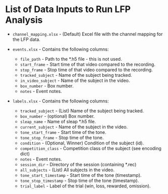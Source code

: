 # List of Data Inputs to Run LFP Analysis

- `channel_mapping.xlsx` - (Default) Excel file with the channel mapping for the LFP data.


- `events.xlsx` - Contains the following columns:
  - `file_path` - Path to the *.h5 file - this is not used.
  - `start_frame` - Start time of that video compared to the recording.
  - `stop_frame` - Stop time of that video compared to the recording.
  - `tracked_subject` - Name of the subject being tracked.
  - `in_video_subject` - Name of the subject in the video.
  - `box_number` - Box number.
  - `notes` - Event notes.


- `labels.xlsx` - Contains the following columns:
  - `tracked_subject` - (List) Name of the subject being tracked.
  - `box_number` - (optional) Box number.
  - `sleap_name` - Name of sleap *.h5 file.
  - `current_subject` - Name of the subject in the video.
  - `tone_start_frame` - Start time of the tone.
  - `tone_stop_frame` - Stop time of the tone.
  - `condition` - (Optional, Winner) Condition of the subject (id).
  - `competition_class` - Competition class of the subject (see encoding dict)
  - `notes` - Event notes.
  - `session_dir` - Directory of the session (containing *.rec)
  - `all_subjects` - (List) All subjects in the video.
  - `tone_start_timestamp` - Start time of the tone (timestamp).
  - `tone_stop_timestamp` - Stop time of the tone (timestamp).
  - `trial_label` - Label of the trial (win, loss, rewarded, omission).